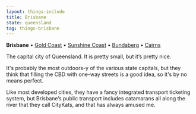 ```yaml
---
layout: things-include
title: Brisbane
state: queensland
tag: things-brisbane
---
```

**Brisbane** • [Gold Coast](gold-coast) • [Sunshine Coast](sunshine-coast) • [Bundaberg](bundaberg) • [Cairns](cairns)

The capital city of Queensland. It is pretty small, but it’s pretty nice.

It's probably the most outdoors-y of the various state capitals, but they think that filling the CBD with one-way streets is a good idea, so it's by no means perfect.

Like most developed cities, they have a fancy integrated transport ticketing system, but Brisbane’s public transport includes catamarans all along the river that they call CityKats, and that has always amused me.
